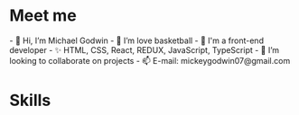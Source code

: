 <h1>Meet me</h1>
- 👋 Hi, I’m Michael Godwin 
- 💞️ I’m love basketball 
- 🌱 I'm a front-end developer
- ✨ HTML, CSS, React, REDUX, JavaScript, TypeScript
- 👀 I’m looking to collaborate on projects 
- 📫 E-mail: mickeygodwin07@gmail.com

<h1> Skills </h1>

<!---
Lordmichael1/Lordmichael1 is a ✨ special ✨ repository because its `README.md` (this file) appears on your GitHub profile.
You can click the Preview link to take a look at your changes.
--->
